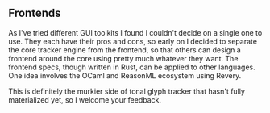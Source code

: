 ## Frontends

As I've tried different GUI toolkits I found I couldn't decide on a single one to use. They each have their pros and cons, so early on I decided to separate the core tracker engine from the frontend, so that others can design a frontend around the core using pretty much whatever they want. The frontend specs, though written in Rust, can be applied to other languages. One idea involves the OCaml and ReasonML ecosystem using Revery.

This is definitely the murkier side of tonal glyph tracker that hasn't fully materialized yet, so I welcome your feedback.